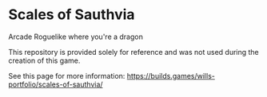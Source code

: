 # Scales of Sauthvia
Arcade Roguelike where you're a dragon

This repository is provided solely for reference and was not used during the creation of this game.

See this page for more information:
https://builds.games/wills-portfolio/scales-of-sauthvia/
